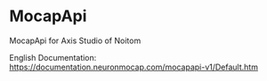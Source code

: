 # MocapApi
MocapApi for Axis Studio of Noitom

English Documentation: https://documentation.neuronmocap.com/mocapapi-v1/Default.htm
